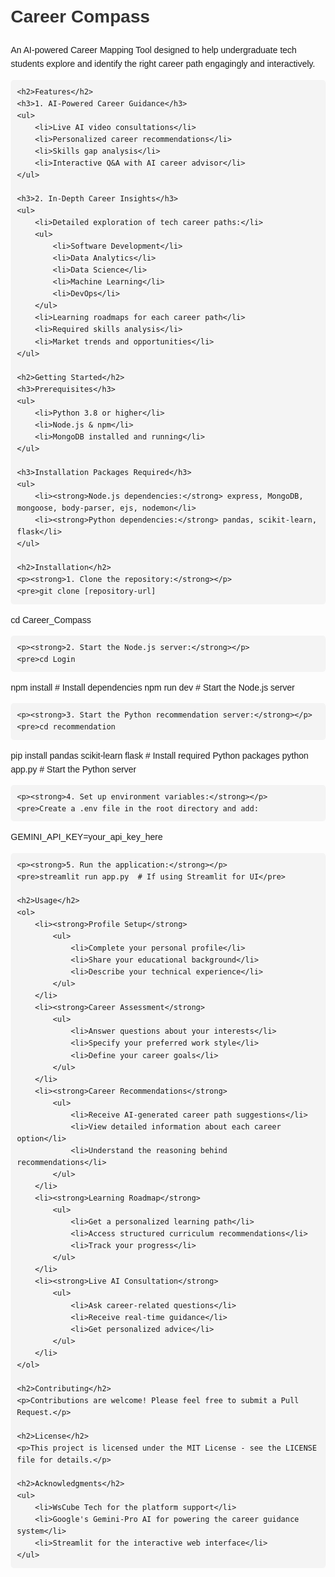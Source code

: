 <!DOCTYPE html>
<html lang="en">
<head>
    <meta charset="UTF-8">
    <meta name="viewport" content="width=device-width, initial-scale=1.0">
    <title>Career Compass</title>
    <style>
        body { font-family: Arial, sans-serif; line-height: 1.6; margin: 20px; }
        h1, h2, h3 { color: #333; }
        pre { background: #f4f4f4; padding: 10px; border-radius: 5px; }
    </style>
</head>
<body>
    <h1>Career Compass</h1>
    <p>An AI-powered Career Mapping Tool designed to help undergraduate tech students explore and identify the right career path engagingly and interactively.</p>

    <h2>Features</h2>
    <h3>1. AI-Powered Career Guidance</h3>
    <ul>
        <li>Live AI video consultations</li>
        <li>Personalized career recommendations</li>
        <li>Skills gap analysis</li>
        <li>Interactive Q&A with AI career advisor</li>
    </ul>

    <h3>2. In-Depth Career Insights</h3>
    <ul>
        <li>Detailed exploration of tech career paths:</li>
        <ul>
            <li>Software Development</li>
            <li>Data Analytics</li>
            <li>Data Science</li>
            <li>Machine Learning</li>
            <li>DevOps</li>
        </ul>
        <li>Learning roadmaps for each career path</li>
        <li>Required skills analysis</li>
        <li>Market trends and opportunities</li>
    </ul>

    <h2>Getting Started</h2>
    <h3>Prerequisites</h3>
    <ul>
        <li>Python 3.8 or higher</li>
        <li>Node.js & npm</li>
        <li>MongoDB installed and running</li>
    </ul>

    <h3>Installation Packages Required</h3>
    <ul>
        <li><strong>Node.js dependencies:</strong> express, MongoDB, mongoose, body-parser, ejs, nodemon</li>
        <li><strong>Python dependencies:</strong> pandas, scikit-learn, flask</li>
    </ul>

    <h2>Installation</h2>
    <p><strong>1. Clone the repository:</strong></p>
    <pre>git clone [repository-url]
cd Career_Compass</pre>

    <p><strong>2. Start the Node.js server:</strong></p>
    <pre>cd Login
npm install  # Install dependencies
npm run dev  # Start the Node.js server</pre>

    <p><strong>3. Start the Python recommendation server:</strong></p>
    <pre>cd recommendation
pip install pandas scikit-learn flask  # Install required Python packages
python app.py  # Start the Python server</pre>

    <p><strong>4. Set up environment variables:</strong></p>
    <pre>Create a .env file in the root directory and add:
GEMINI_API_KEY=your_api_key_here</pre>

    <p><strong>5. Run the application:</strong></p>
    <pre>streamlit run app.py  # If using Streamlit for UI</pre>

    <h2>Usage</h2>
    <ol>
        <li><strong>Profile Setup</strong>
            <ul>
                <li>Complete your personal profile</li>
                <li>Share your educational background</li>
                <li>Describe your technical experience</li>
            </ul>
        </li>
        <li><strong>Career Assessment</strong>
            <ul>
                <li>Answer questions about your interests</li>
                <li>Specify your preferred work style</li>
                <li>Define your career goals</li>
            </ul>
        </li>
        <li><strong>Career Recommendations</strong>
            <ul>
                <li>Receive AI-generated career path suggestions</li>
                <li>View detailed information about each career option</li>
                <li>Understand the reasoning behind recommendations</li>
            </ul>
        </li>
        <li><strong>Learning Roadmap</strong>
            <ul>
                <li>Get a personalized learning path</li>
                <li>Access structured curriculum recommendations</li>
                <li>Track your progress</li>
            </ul>
        </li>
        <li><strong>Live AI Consultation</strong>
            <ul>
                <li>Ask career-related questions</li>
                <li>Receive real-time guidance</li>
                <li>Get personalized advice</li>
            </ul>
        </li>
    </ol>

    <h2>Contributing</h2>
    <p>Contributions are welcome! Please feel free to submit a Pull Request.</p>

    <h2>License</h2>
    <p>This project is licensed under the MIT License - see the LICENSE file for details.</p>

    <h2>Acknowledgments</h2>
    <ul>
        <li>WsCube Tech for the platform support</li>
        <li>Google's Gemini-Pro AI for powering the career guidance system</li>
        <li>Streamlit for the interactive web interface</li>
    </ul>
</body>
</html>

